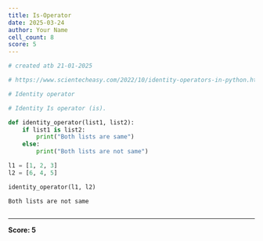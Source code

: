 ```yaml
---
title: Is-Operator
date: 2025-03-24
author: Your Name
cell_count: 8
score: 5
---
```


```python
# created atb 21-01-2025
```


```python
# https://www.scientecheasy.com/2022/10/identity-operators-in-python.html/
```


```python
# Identity operator
```


```python
# Identity Is operator (is).
```


```python
def identity_operator(list1, list2):
    if list1 is list2:
        print("Both lists are same")
    else:
        print("Both lists are not same")
```


```python
l1 = [1, 2, 3]
l2 = [6, 4, 5]
```


```python
identity_operator(l1, l2)
```

    Both lists are not same



```python

```


---
**Score: 5**
